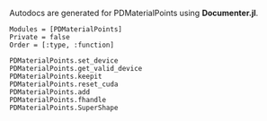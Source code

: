 Autodocs are generated for PDMaterialPoints using **Documenter.jl**.

```@autodocs
Modules = [PDMaterialPoints]
Private = false
Order = [:type, :function]
```
```@docs
PDMaterialPoints.set_device 
PDMaterialPoints.get_valid_device 
PDMaterialPoints.keepit  
PDMaterialPoints.reset_cuda  
PDMaterialPoints.add  
PDMaterialPoints.fhandle 
PDMaterialPoints.SuperShape
```
